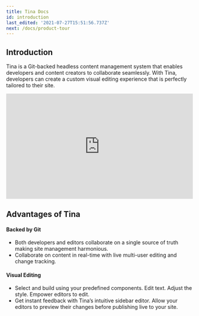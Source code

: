 ```yaml
---
title: Tina Docs
id: introduction
last_edited: '2021-07-27T15:51:56.737Z'
next: /docs/product-tour
---
```


## Introduction

Tina is a Git-backed headless content management system that enables developers and content creators to collaborate seamlessly. With Tina, developers can create a custom visual editing experience that is perfectly tailored to their site.

<div style="position:relative;padding-top:56.25%;">
  <iframe width="560" frameborder="0" allowfullscreen
      style="position:absolute;top:0;left:0;width:100%;height:100%;" src="https://www.youtube.com/embed/zRkeKSZjlyw" title="TinaCMS Demo video" allow="accelerometer; autoplay; clipboard-write; encrypted-media; gyroscope; picture-in-picture; web-share">
  </iframe>
</div>

## Advantages of Tina

#### Backed by Git

- Both developers and editors collaborate on a single source of truth making site management harmonious.
- Collaborate on content in real-time with live multi-user editing and change tracking.

#### Visual Editing

- Select and build using your predefined components. Edit text. Adjust the style. Empower editors to edit.
- Get instant feedback with Tina’s intuitive sidebar editor. Allow your editors to preview their changes before publishing live to your site.

